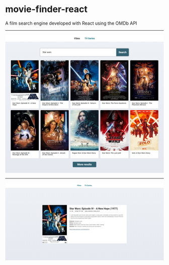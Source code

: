 # movie-finder-react
A film search engine developed with React using the OMDb API

 ---

![alt text](/preview-image.png "Preview image")

---

![alt text](/preview-image-film.png "Preview image")
